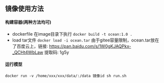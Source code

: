 ## 镜像使用方法

#### 构建容器(两种方法均可)

* dockerfile
  在image目录下执行
  `docker build -t ocean:1.0 .`
* load tar文件
  `docker load -i ocean.tar`
  由于gitee容量限制，ocean.tar放在了百度云上，链接: https://pan.baidu.com/s/1W0gKJAQPkx-_QCHt4WbLaw 提取码: 1g5y

#### 运行模型

`docker run -v /home/xxx/xxx/data/:/data 镜像id sh run.sh`
